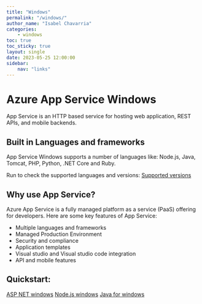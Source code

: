 ```yaml
---
title: "Windows"
permalink: "/windows/"
author_name: "Isabel Chavarria"
categories:
    - windows 
toc: true
toc_sticky: true
layout: single
date: 2023-05-25 12:00:00
sidebar: 
    nav: "links"
---
```



# Azure App Service Windows

App Service is an HTTP based service for hosting web application, REST APIs, and mobile backends.


## Built in Languages and frameworks

App Service Windows supports a number of languages like: Node.js, Java, Tomcat, PHP, Python, .NET Core and Ruby. 

Run to check the supported languages and versions:
[Supported versions](https://learn.microsoft.com/en-us/cli/azure/webapp?view=azure-cli-latest#az-webapp-list-runtimes)


## Why use App Service? 

Azure App Service is a fully managed platform as a service (PaaS) offering for developers. Here are some key features of App Service:

- Multiple languages and frameworks 
- Managed Production Environment 
- Security and compliance
- Application templates
- Visual studio and  Visual studio code integration
- API and mobile features


## Quickstart:

[ASP NET windows](https://learn.microsoft.com/en-us/azure/app-service/quickstart-dotnetcore?tabs=netframework48&pivots=development-environment-vs)
[Node.js windows](https://learn.microsoft.com/en-us/azure/app-service/quickstart-nodejs?pivots=development-environment-vscode&tabs=windows)
[Java for windows](https://learn.microsoft.com/en-us/azure/app-service/quickstart-java?pivots=platform-windows-development-environment-azure-portal&tabs=javase)